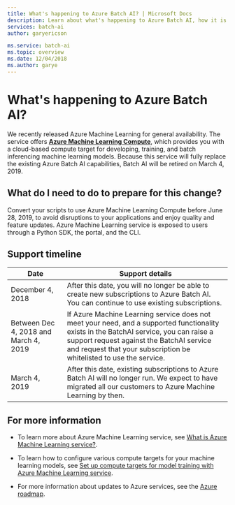 ```yaml
---
title: What's happening to Azure Batch AI? | Microsoft Docs
description: Learn about what's happening to Azure Batch AI, how it is being replaced with Azure Machine Learning, and what the timeline is.
services: batch-ai
author: garyericson

ms.service: batch-ai
ms.topic: overview
ms.date: 12/04/2018
ms.author: garye
---
```


# What's happening to Azure Batch AI?

We recently released Azure Machine Learning for general availability. The service offers **[Azure Machine Learning Compute](https://docs.microsoft.com/en-us/azure/machine-learning/service/how-to-set-up-training-targets#amlcompute)**, which provides you with a cloud-based compute target for developing, training, and batch inferencing machine learning models. Because this service will fully replace the existing Azure Batch AI capabilities, Batch AI will be retired on March 4, 2019.



## What do I need to do to prepare for this change?

Convert your scripts to use Azure Machine Learning Compute before June 28, 2019, to avoid disruptions to your applications and enjoy quality and feature updates. Azure Machine Learning service is exposed to users through a Python SDK, the portal, and the CLI. 

## Support timeline

| Date | Support details |
| ---- |-----------------|
| December 4, 2018 | After this date, you will no longer be able to create new subscriptions to Azure Batch AI. You can continue to use existing subscriptions. |
| Between Dec 4, 2018 and March 4, 2019 | If Azure Machine Learning service does not meet your need, and a supported functionality exists in the BatchAI service, you can raise a support request against the BatchAI service and request that your subscription be whitelisted to use the service. |
| March 4, 2019 | After this date, existing subscriptions to Azure Batch AI will no longer run. We expect to have migrated all our customers to Azure Machine Learning by then. |


## For more information

- To learn more about Azure Machine Learning service, see [What is Azure Machine Learning service?](../machine-learning/service/overview-what-is-azure-ml.md).

- To learn how to configure various compute targets for your machine learning models, see [Set up compute targets for model training with Azure Machine Learning service](../machine-learning/service/how-to-set-up-training-targets.md).

- For more information about updates to Azure services, see the [Azure roadmap](https://azure.microsoft.com/updates/).
